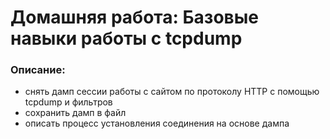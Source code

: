 # Домашняя работа: Базовые навыки работы с tcpdump

### Описание:
- снять дамп сессии работы с сайтом по протоколу HTTP с помощью tcpdump и фильтров
- сохранить дамп в файл
- описать процесс установления соединения на основе дампа


